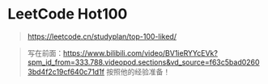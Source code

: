 # LeetCode Hot100
> https://leetcode.cn/studyplan/top-100-liked/

> 写在前面：https://www.bilibili.com/video/BV1ieRYYcEVk?spm_id_from=333.788.videopod.sections&vd_source=f63c5bad02603bd4f2c19cf640c71d1f 按照他的经验准备！
